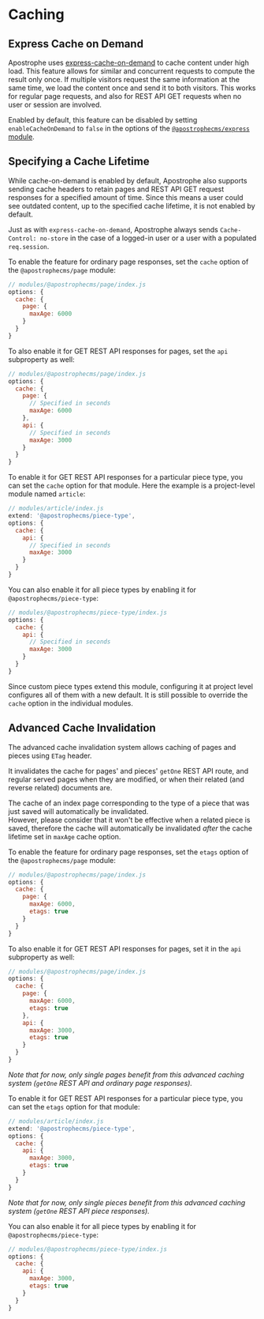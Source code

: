 # Caching

## Express Cache on Demand

Apostrophe uses [express-cache-on-demand](https://www.npmjs.com/package/express-cache-on-demand) to cache content under high load. This feature allows for similar and concurrent requests to compute the result only once. If multiple visitors request the same information at the same time, we load the content once and send it to both visitors. This works for regular page requests, and also for REST API GET requests when no user or session are involved.

Enabled by default, this feature can be disabled by setting `enableCacheOnDemand` to `false` in the options of the [`@apostrophecms/express` module](/reference/modules/express.html#options).

## Specifying a Cache Lifetime

While cache-on-demand is enabled by default, Apostrophe also supports sending cache headers to retain pages and REST API GET request responses for a specified amount of time. Since this means a user could see outdated content, up to the specified cache lifetime, it is not enabled by default.

Just as with `express-cache-on-demand`, Apostrophe always sends `Cache-Control: no-store` in the case of a logged-in user or a user with a populated `req.session`.

To enable the feature for ordinary page responses, set the `cache` option of the `@apostrophecms/page` module:

```javascript
// modules/@apostrophecms/page/index.js
options: {
  cache: {
    page: {
      maxAge: 6000
    }
  }
}
```

To also enable it for GET REST API responses for pages, set the `api` subproperty as well:

```javascript
// modules/@apostrophecms/page/index.js
options: {
  cache: {
    page: {
      // Specified in seconds
      maxAge: 6000
    },
    api: {
      // Specified in seconds
      maxAge: 3000
    }
  }
}
```

To enable it for GET REST API responses for a particular piece type, you can set the `cache` option for that module. Here the example is a project-level module named `article`:

```javascript
// modules/article/index.js
extend: '@apostrophecms/piece-type',
options: {
  cache: {
    api: {
      // Specified in seconds
      maxAge: 3000
    }
  }
}
```

You can also enable it for all piece types by enabling it for `@apostrophecms/piece-type`:

```javascript
// modules/@apostrophecms/piece-type/index.js
options: {
  cache: {
    api: {
      // Specified in seconds
      maxAge: 3000
    }
  }
}
```

Since custom piece types extend this module, configuring it at project level configures all of them with a new default. It is still possible to override the `cache` option in the individual modules.

## Advanced Cache Invalidation

The advanced cache invalidation system allows caching of pages and pieces using `ETag` header.

It invalidates the cache for pages' and pieces' `getOne` REST API route, and regular served pages when they are modified, or when their related (and reverse related) documents are.

The cache of an index page corresponding to the type of a piece that was just saved will automatically be invalidated.  
However, please consider that it won't be effective when a related piece is saved, therefore the cache will automatically be invalidated _after_ the cache lifetime set in `maxAge` cache option.

To enable the feature for ordinary page responses, set the `etags` option of the `@apostrophecms/page` module:

```javascript
// modules/@apostrophecms/page/index.js
options: {
  cache: {
    page: {
      maxAge: 6000,
      etags: true
    }
  }
}
```

To also enable it for GET REST API responses for pages, set it in the `api` subproperty as well:

```javascript
// modules/@apostrophecms/page/index.js
options: {
  cache: {
    page: {
      maxAge: 6000,
      etags: true
    },
    api: {
      maxAge: 3000,
      etags: true
    }
  }
}
```

_Note that for now, only single pages benefit from this advanced caching system (`getOne` REST API and ordinary page responses)._

To enable it for GET REST API responses for a particular piece type, you can set the `etags` option for that module:

```javascript
// modules/article/index.js
extend: '@apostrophecms/piece-type',
options: {
  cache: {
    api: {
      maxAge: 3000,
      etags: true
    }
  }
}
```

_Note that for now, only single pieces benefit from this advanced caching system (`getOne` REST API piece responses)._

You can also enable it for all piece types by enabling it for `@apostrophecms/piece-type`:

```javascript
// modules/@apostrophecms/piece-type/index.js
options: {
  cache: {
    api: {
      maxAge: 3000,
      etags: true
    }
  }
}
```